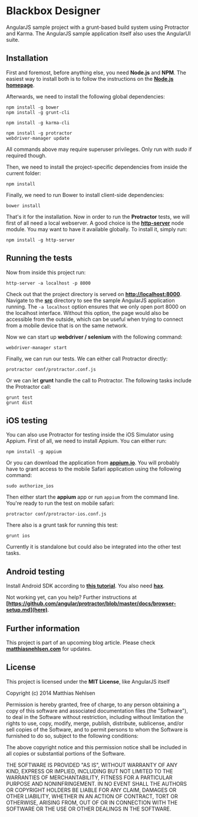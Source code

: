 Blackbox Designer
================================

AngularJS sample project with a grunt-based build system using Protractor and Karma. The AngularJS sample application itself also uses the AngularUI suite.

## Installation
First and foremost, before anything else, you need **Node.js** and **NPM**. The easiest way to install both is to follow the instructions on the **[Node.js homepage](http://nodejs.org)**.

Afterwards, we need to install the following global dependencies:

    npm install -g bower
    npm install -g grunt-cli
    
    npm install -g karma-cli
    
    npm install -g protractor
    webdriver-manager update

All commands above may require superuser privileges. Only run with *sudo* if required though. 

Then, we need to install the project-specific dependencies from inside the current folder:

    npm install

Finally, we need to run Bower to install client-side dependencies:

    bower install

That's it for the installation. Now in order to run the **Protractor** tests, we will first of all need a local webserver. A good choice is the **[http-server](https://www.npmjs.org/package/http-server)** node module. You may want to have it available globally. To install it, simply run:

    npm install -g http-server

## Running the tests

Now from inside this project run:

    http-server -a localhost -p 8000

Check out that the project directory is served on **[http://localhost:8000](http://localhost:8000)**. Navigate to the **[src](http://localhost:8000/src)** directory to see the sample AngularJS application running. The ```-a localhost``` option ensures that we only open port 8000 on the localhost interface. Without this option, the page would also be accessible from the outside, which can be useful when trying to connect from a mobile device that is on the same network. 

Now we can start up **webdriver / selenium** with the following command:

    webdriver-manager start

Finally, we can run our tests. We can either call Protractor directly:

    protractor conf/protractor.conf.js 

Or we can let **grunt** handle the call to Protractor. The following tasks include the Protractor call:

    grunt test
    grunt dist

## iOS testing

You can also use Protractor for testing inside the iOS Simulator using Appium. First of all, we need to install Appium. You can either run:

    npm install -g appium

Or you can download the application from **[appium.io](http://appium.io)**. You will probably have to grant access to the mobile Safari application using the following command:

    sudo authorize_ios

Then either start the **appium** app or run ```appium``` from the command line. You're ready to run the test on mobile safari:

    protractor conf/protractor-ios.conf.js 

There also is a grunt task for running this test:

    grunt ios

Currently it is standalone but could also be integrated into the other test tasks.

## Android testing
Install Android SDK according to **[this tutorial](http://appium.io/slate/en/tutorial/android.html?ruby#bash-profile13)**. You also need **[hax](https://software.intel.com/en-us/android/articles/intel-hardware-accelerated-execution-manager)**.

Not working yet, can you help? Further instructions at **[https://github.com/angular/protractor/blob/master/docs/browser-setup.md](here)**.

## Further information
This project is part of an upcoming blog article. Please check **[matthiasnehlsen.com](http://matthiasnehlsen.com)** for updates.

## License

This project is licensed under the **MIT License**, like AngularJS itself

Copyright (c) 2014 Matthias Nehlsen

Permission is hereby granted, free of charge, to any person obtaining a copy
of this software and associated documentation files (the "Software"), to deal
in the Software without restriction, including without limitation the rights
to use, copy, modify, merge, publish, distribute, sublicense, and/or sell
copies of the Software, and to permit persons to whom the Software is
furnished to do so, subject to the following conditions:

The above copyright notice and this permission notice shall be included in
all copies or substantial portions of the Software.

THE SOFTWARE IS PROVIDED "AS IS", WITHOUT WARRANTY OF ANY KIND, EXPRESS OR
IMPLIED, INCLUDING BUT NOT LIMITED TO THE WARRANTIES OF MERCHANTABILITY,
FITNESS FOR A PARTICULAR PURPOSE AND NONINFRINGEMENT. IN NO EVENT SHALL THE
AUTHORS OR COPYRIGHT HOLDERS BE LIABLE FOR ANY CLAIM, DAMAGES OR OTHER
LIABILITY, WHETHER IN AN ACTION OF CONTRACT, TORT OR OTHERWISE, ARISING FROM,
OUT OF OR IN CONNECTION WITH THE SOFTWARE OR THE USE OR OTHER DEALINGS IN
THE SOFTWARE.
